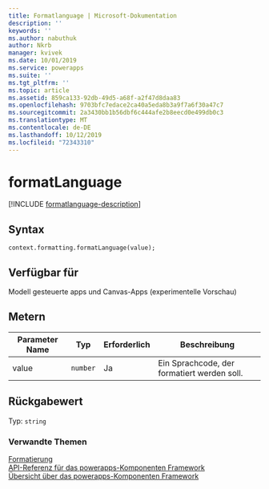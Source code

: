 ```yaml
---
title: Formatlanguage | Microsoft-Dokumentation
description: ''
keywords: ''
ms.author: nabuthuk
author: Nkrb
manager: kvivek
ms.date: 10/01/2019
ms.service: powerapps
ms.suite: ''
ms.tgt_pltfrm: ''
ms.topic: article
ms.assetid: 859ca133-92db-49d5-a68f-a2f47d8daa83
ms.openlocfilehash: 9703bfc7edace2ca40a5eda8b3a9f7a6f30a47c7
ms.sourcegitcommit: 2a3430bb1b56dbf6c444afe2b8eecd0e499db0c3
ms.translationtype: MT
ms.contentlocale: de-DE
ms.lasthandoff: 10/12/2019
ms.locfileid: "72343310"
---
```

# <a name="formatlanguage"></a>formatLanguage

[!INCLUDE [formatlanguage-description](includes/formatlanguage-description.md)]

## <a name="syntax"></a>Syntax

`context.formatting.formatLanguage(value);`

## <a name="available-for"></a>Verfügbar für 

Modell gesteuerte apps und Canvas-Apps (experimentelle Vorschau)

## <a name="parameters"></a>Metern

| Parameter Name|Typ|Erforderlich|Beschreibung|
| ------------- |----|--------|-----------|
|value|`number`|Ja|Ein Sprachcode, der formatiert werden soll.|

## <a name="return-value"></a>Rückgabewert

Typ: `string`


### <a name="related-topics"></a>Verwandte Themen

[Formatierung](../formatting.md)<br/>
[API-Referenz für das powerapps-Komponenten Framework](../../reference/index.md)<br/>
[Übersicht über das powerapps-Komponenten Framework](../../overview.md)
